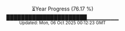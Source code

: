 <p align="center">
⏳Year Progress (76.17 %)<br>
██████████████████████▁▁▁▁▁▁▁▁ <br>
<sub>Updated: Mon, 06 Oct 2025 00:12:23 GMT</sub>
</p>

